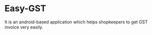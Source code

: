 # Easy-GST
It is an android-based application which helps shopkeepers to get GST invoice very easily.

